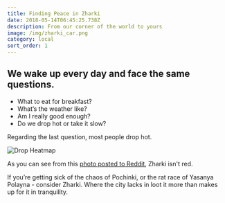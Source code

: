```yaml
---
title: Finding Peace in Zharki
date: 2018-05-14T06:45:25.738Z
description: From our corner of the world to yours
image: /img/zharki_car.png
category: local
sort_order: 1
---
```

## We wake up every day and face the same questions.



* What to eat for breakfast?
* What’s the weather like?
* Am I really good enough?
* Do we drop hot or take it slow?

Regarding the last question, most people drop hot. 

![Drop Heatmap](/img/heatmap.png)



As you can see from this [photo posted to Reddit](https://www.reddit.com/r/PUBATTLEGROUNDS/comments/69janc/heatmap_of_deaths_in_game_squad_gamemode/), Zharki isn't red.

If you’re getting sick of the chaos of Pochinki, or the rat race of Yasanya Polayna - consider Zharki. Where the city lacks in loot it more than makes up for it in tranquility.
